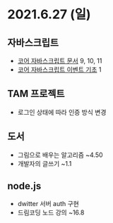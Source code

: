 # 2021.6.27 (일)

## 자바스크립트

- [코어 자바스크립트 문서](https://ko.javascript.info/document) 9, 10, 11
- [코어 자바스크립트 이벤트 기초](https://ko.javascript.info/events) 1

## TAM 프로젝트

- 로그인 상태에 따라 인증 방식 변경

## 도서

- 그림으로 배우는 알고리즘 ~4.50
- 개발자의 글쓰기 ~1.1

## node.js

- dwitter 서버 auth 구현
- 드림코딩 노드 강의 ~16.8